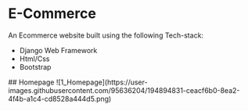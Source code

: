 # E-Commerce
An Ecommerce website built using the following Tech-stack:
<ul>
  <li>Django Web Framework</li>
  <li>Html/Css</li>
  <li>Bootstrap</li>
</ul>
## Homepage
![1_Homepage](https://user-images.githubusercontent.com/95636204/194894831-ceacf6b0-8ea2-4f4b-a1c4-cd8528a444d5.png)
